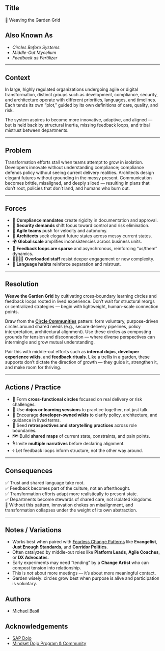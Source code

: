 ## Title

🌿 Weaving the Garden Grid

## Also Known As

- *Circles Before Systems*  
- *Middle-Out Mycelium*  
- *Feedback as Fertilizer*  

---

## Context

In large, highly regulated organizations undergoing agile or digital transformation, distinct groups such as development, compliance, security, and architecture operate with different priorities, languages, and timelines. Each tends its own “plot,” guided by its own definitions of care, quality, and risk.

The system aspires to become more innovative, adaptive, and aligned — but is held back by structural inertia, missing feedback loops, and tribal mistrust between departments.

---

## Problem

Transformation efforts stall when teams attempt to grow in isolation. Developers innovate without understanding compliance; compliance defends policy without seeing current delivery realities. Architects design elegant futures without grounding in the messy present. Communication becomes brittle, misaligned, and deeply siloed — resulting in plans that don’t root, policies that don’t land, and humans who burn out.

---

## Forces

- 📜 **Compliance mandates** create rigidity in documentation and approval.  
- 🧠 **Security demands** shift focus toward control and risk elimination.  
- 🏃 **Agile teams** push for velocity and autonomy.  
- 🧱 **Architects** seek elegant future states across messy current states.  
- 🌍 **Global scale** amplifies inconsistencies across business units.  
- 🔄 **Feedback loops are sparse** and asynchronous, reinforcing “us/them” dynamics.  
- 🧍‍♀️🧍‍♂️ **Overloaded staff** resist deeper engagement or new complexity.  
- 💬 **Language habits** reinforce separation and mistrust.  

---

## Resolution

**Weave the Garden Grid** by cultivating cross-boundary learning circles and feedback loops rooted in lived experience. Don’t wait for structural reorgs or centralized strategies — begin with lightweight, human-scale connection points.

Draw from the [**Circle Communities**](./circle-communities.md) pattern: form voluntary, purpose-driven circles around shared needs (e.g., secure delivery pipelines, policy interpretation, architectural alignment). Use these circles as composting grounds for tension and disconnection — where diverse perspectives can intermingle and grow mutual understanding.

Pair this with middle-out efforts such as **internal dojos**, **developer experience wikis**, and **feedback rituals**. Like a trellis in a garden, these supports don’t dictate the direction of growth — they guide it, strengthen it, and make room for thriving.

---

## Actions / Practice

- 🌱 Form **cross-functional circles** focused on real delivery or risk challenges.  
- 🏯 Use **dojos or learning sessions** to practice together, not just talk.  
- 📖 Encourage **developer-owned wikis** to clarify policy, architecture, and guidance in lived terms.  
- 🔁 Seed **retrospectives and storytelling practices** across role boundaries.  
- 🗺️ Build **shared maps** of current state, constraints, and pain points.  
- 🎙️ Invite **multiple narratives** before declaring alignment.  
- 🌀 Let feedback loops inform structure, not the other way around.

---

## Consequences

✅ Trust and shared language take root.  
✅ Feedback becomes part of the culture, not an afterthought.  
✅ Transformation efforts adapt more realistically to present state.  
✅ Departments become stewards of shared care, not isolated kingdoms.  
🚫 Without this pattern, innovation chokes on misalignment, and transformation collapses under the weight of its own abstraction.

---

## Notes / Variations

- Works best when paired with [Fearless Change Patterns](https://fearlesschangepatterns.com) like **Evangelist**, **Just Enough Standards**, and **Corridor Politics**.  
- Often catalyzed by middle-out roles like **Platform Leads**, **Agile Coaches**, or **DX Advocates**.  
- Early experiments may need “tending” by a **Change Artist** who can compost tension into relationship.  
- This is *not* about more meetings — it’s about more meaningful contact.  
- Garden wisely: circles grow best when purpose is alive and participation is voluntary.

## Authors

- [Michael Basil](https://www.linkedin.com/in/michaelrbasil)

## Acknowledgements

- [SAP Dojo](https://github.com/sap-samples/dojo)
- [Mindset Dojo Program & Community](https://mindset.dojo.center)
